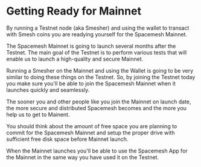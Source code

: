 # Getting Ready for Mainnet

By running a Testnet node (aka Smesher) and using the wallet to transact with Smesh coins you are readying yourself for the Spacemesh Mainnet.

The Spacemesh Mainnet is going to launch several months after the Testnet. The main goal of the Testnet is to perform various tests that will enable us to launch a high-quality and secure Mainnet.

Running a Smesher on the Mainnet and using the Wallet is going to be very similar to doing these things on the Testnet. So, by joining the Testnet today you make sure you'll be able to join the Spacemesh Mainnet when it launches quickly and seamlessly.

The sooner you and other people like you join the Mainnet on launch date, the more secure and distributed Spacemesh becomes and the more you help us to get to Mainent.

You should think about the amount of free space you are planning to commit for the Spacemesh Mainnet and setup the proper drive with sufficient free disk space before Mainnet launch.

When the Mainnet launches you'll be able to use the Spacemesh App for the Mainnet in the same way you have used it on the Testnet.
